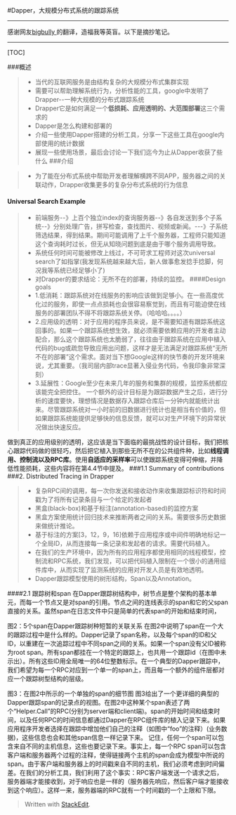 #Dapper，大规模分布式系统的跟踪系统

------
感谢网友[bigbully ](https://github.com/bigbully/Dapper-translation)的翻译，造福我等英盲。以下是摘抄笔记。


------
[TOC]

###概述
>* 当代的互联网服务是由结构复杂的大规模分布式集群实现
>* 需要可以帮助理解系统行为，分析性能的工具，google中发明了Drapper--一种大规模的分布式跟踪系统
>* Drapper它是如何满足一个**低损耗、应用透明的、大范围部署**这三个需求的
>* Dapper是怎么构建和部署的
>* 介绍一些使用Dapper搭建的分析工具，分享一下这些工具在google内部使用的统计数据
>* 展现一些使用场景，最后会讨论一下我们迄今为止从Dapper收获了些什么
###介绍

>* 为了能在分布式系统中帮助开发者理解横跨不同APP，服务器之间的关联动作，Drapper收集更多的复杂分布式系统的行为信息

#### Universal Search Example
>* 前端服务--》上百个独立index的查询服务器--》各自发送到多个子系统--》分别处理广告，拼写检查，查找图片、视频或新闻。---》子系统筛选结果，得到结果。期间可能调用了上千个服务器，工程师只能知道这个查询耗时过长，但无从知晓问题到底是由于哪个服务调用导致。
>* 系统任何时间可能被修改上线过，不可苛求工程师对这次universal search了如指掌(我发现系统越来越大后，新人做事愈发捻手捻脚，何况我等系统已经足够小了)
>* 对Drapper的要求结论：无所不在的部署，持续的监控。
####Design goals
>* 1.低消耗：跟踪系统对在线服务的影响应该做到足够小。在一些高度优化过的服务，即使一点点损耗也会很容易察觉到，而且有可能迫使在线服务的部署团队不得不将跟踪系统关停。（哈哈哈。。。。）
>* 2.应用级的透明：对于应用的程序员来说，是不需要知道有跟踪系统这回事的。如果一个跟踪系统想生效，就必须需要依赖应用的开发者主动配合，那么这个跟踪系统也太脆弱了，往往由于跟踪系统在应用中植入代码的bug或疏忽导致应用出问题，这样才是无法满足对跟踪系统“无所不在的部署”这个需求。面对当下想Google这样的快节奏的开发环境来说，尤其重要。（我司层内部trace显著入侵业务代码，令我印象非常深刻）
>* 3.延展性：Google至少在未来几年的服务和集群的规模，监控系统都应该能完全把控住。
一个额外的设计目标是为跟踪数据产生之后，进行分析的速度要快，理想情况是数据存入跟踪仓库后一分钟内就能统计出来。尽管跟踪系统对一小时前的旧数据进行统计也是相当有价值的，但如果跟踪系统能提供足够快的信息反馈，就可以对生产环境下的异常状况做出快速反应。

做到真正的应用级别的透明，这应该是当下面临的最挑战性的设计目标，我们把核心跟踪代码做的很轻巧，然后把它植入到那些无所不在的公共组件种，比如**线程调用、控制流以及RPC库**。使用**自适应的采样率**可以使跟踪系统变得可伸缩，并降低性能损耗，这些内容将在第4.4节中提及。
###1.1 Summary of contributions
###2. Distributed Tracing in Drapper
>* 复杂RPC间的调用，每一次你发送和接收动作来收集跟踪标识符和时间戳为了将所有记录条目与一个给定的发起者
>* 黑盒(black-box)和基于标注(annotation-based)的监控方案
>* 黑盒方案使用统计回归技术来推断两者之间的关系。需要很多历史数据来做统计推论。
>* 基于标注的方案[3，12，9，16]依赖于应用程序或中间件明确地标记一个全局ID，从而连接每一条记录和发起者的请求。需要代码植入。
>* 在我们的生产环境中，因为所有的应用程序都使用相同的线程模型，控制流和RPC系统，我们发现，可以把代码植入限制在一个很小的通用组件库中，从而实现了监测系统的应用对开发人员是有效地透明。
>* Dapper跟踪模型使用的树形结构，Span以及Annotation。

####2.1 跟踪树和span
在Dapper跟踪树结构中，树节点是整个架构的基本单元，而每一个节点又是对span的引用。节点之间的连线表示的span和它的父span直接的关系。虽然span在日志文件中只是简单的代表span的开始和结束时间，
 
 
图2：5个span在Dapper跟踪树种短暂的关联关系
在图2中说明了span在一个大的跟踪过程中是什么样的。Dapper记录了span名称，以及每个span的ID和父ID，以重建在一次追踪过程中不同span之间的关系。如果一个span没有父ID被称为root span。所有span都挂在一个特定的跟踪上，也共用一个跟踪id（在图中未示出）。所有这些ID用全局唯一的64位整数标示。在一个典型的Dapper跟踪中，我们希望为每一个RPC对应到一个单一的span上，而且每一个额外的组件层都对应一个跟踪树型结构的层级。
 
图3：在图2中所示的一个单独的span的细节图
图3给出了一个更详细的典型的Dapper跟踪span的记录点的视图。在图2中这种某个span表述了两个“Helper.Call”的RPC(分别为server端和client端)。span的开始时间和结束时间，以及任何RPC的时间信息都通过Dapper在RPC组件库的植入记录下来。如果应用程序开发者选择在跟踪中增加他们自己的注释（如图中“foo”的注释）(业务数据)，这些信息也会和其他span信息一样记录下来。
记住，任何一个span可以包含来自不同的主机信息，这些也要记录下来。事实上，每一个RPC span可以包含客户端和服务器两个过程的注释，使得链接两个主机的span会成为模型中所说的span。由于客户端和服务器上的时间戳来自不同的主机，我们必须考虑到时间偏差。在我们的分析工具，我们利用了这个事实：RPC客户端发送一个请求之后，服务器端才能接收到，对于响应也是一样的（服务器先响应，然后客户端才能接收到这个响应）。这样一来，服务器端的RPC就有一个时间戳的一个上限和下限。









> Written with [StackEdit](https://stackedit.io/).